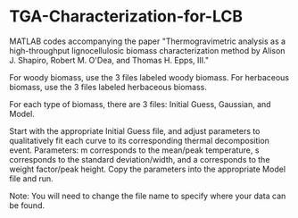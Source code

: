 # TGA-Characterization-for-LCB
MATLAB codes accompanying the paper "Thermogravimetric analysis as a high-throughput lignocellulosic biomass characterization method by Alison J. Shapiro, Robert M. O'Dea, and Thomas H. Epps, III."  

For woody biomass, use the 3 files labeled woody biomass. For herbaceous biomass, use the 3 files labeled herbaceous biomass.

For each type of biomass, there are 3 files: Initial Guess, Gaussian, and Model.

Start with the appropriate Initial Guess file, and adjust parameters to qualitatively fit each curve to its corresponding thermal decomposition event. Parameters: m corresponds to the mean/peak temperature, s corresponds to the standard deviation/width, and a corresponds to the weight factor/peak height.
Copy the parameters into the appropriate Model file and run.

Note: You will need to change the file name to specify where your data can be found.
